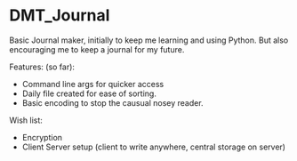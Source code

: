 # DMT_Journal
Basic Journal maker, initially to keep me learning and using Python. But also encouraging me to keep a journal for my future.

Features: (so far):
- Command line args for quicker access
- Daily file created for ease of sorting.
- Basic encoding to stop the causual nosey reader.


Wish list:
- Encryption
- Client Server setup (client to write anywhere, central storage on server)
